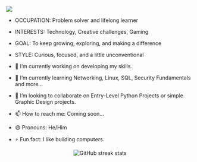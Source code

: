 ![](https://pbs.twimg.com/profile_banners/1958121230843961344/1755687551/1080x360)

- OCCUPATION: Problem solver and lifelong learner  
- INTERESTS: Technology, Creative challenges, Gaming  
- GOAL: To keep growing, exploring, and making a difference  
- STYLE: Curious, focused, and a little unconventional  


- 🔭 I’m currently working on developing my skills. 
- 🌱 I’m currently learning Networking, Linux, SQL, Security Fundamentals and more... 
- 👯 I’m looking to collaborate on Entry-Level Python Projects or simple Graphic Design projects. 
- 📫 How to reach me: Coming soon... 
- 😄 Pronouns: He/Him 
- ⚡ Fun fact: I like building computers. 

    ‎ ‎ ‎ ‎ ‎ ‎ ‎ ‎ ‎ ‎ ‎ ‎ ‎ ‎ ‎ ‎ ‎ ‎ ‎ ‎ ‎ ‎ ‎ ‎ ‎ ‎ ‎ ‎ ‎ ‎ ‎ ‎ ‎ ‎ ‎ ‎ ‎ ‎ ‎ ‎  ![GitHub streak stats](https://streak-stats.demolab.com/?user=cyber-jiku)  
